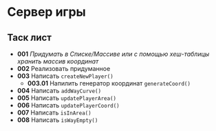 # Сервер игры  

## Таск лист  
* **001** _Придумать в Списке/Массиве или с помощью хеш-таблицы хранить массив координат_
* **002** Реализовать придуманное
* **003** Написать `createNewPlayer()`
    + **003.01** Напилить генератор координат `generateCoord()`
* **004** Написать `addWayCurve()`
* **005** Написать `updatePlayerArea()`
* **006** Написать `updatePlayerCoord()`
* **007** Написать `isInArea()`
* **008** Написать `isWayEmpty()`
